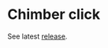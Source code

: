 # Chimber click

See latest [release](https://github.com/chimbersaw/chimber-click/releases/tag/v1.0).
